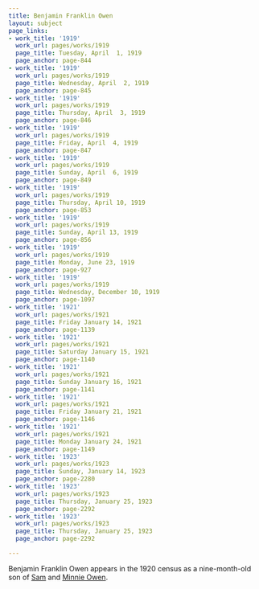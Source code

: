 ```yaml
---
title: Benjamin Franklin Owen
layout: subject
page_links:
- work_title: '1919'
  work_url: pages/works/1919
  page_title: Tuesday, April  1, 1919
  page_anchor: page-844
- work_title: '1919'
  work_url: pages/works/1919
  page_title: Wednesday, April  2, 1919
  page_anchor: page-845
- work_title: '1919'
  work_url: pages/works/1919
  page_title: Thursday, April  3, 1919
  page_anchor: page-846
- work_title: '1919'
  work_url: pages/works/1919
  page_title: Friday, April  4, 1919
  page_anchor: page-847
- work_title: '1919'
  work_url: pages/works/1919
  page_title: Sunday, April  6, 1919
  page_anchor: page-849
- work_title: '1919'
  work_url: pages/works/1919
  page_title: Thursday, April 10, 1919
  page_anchor: page-853
- work_title: '1919'
  work_url: pages/works/1919
  page_title: Sunday, April 13, 1919
  page_anchor: page-856
- work_title: '1919'
  work_url: pages/works/1919
  page_title: Monday, June 23, 1919
  page_anchor: page-927
- work_title: '1919'
  work_url: pages/works/1919
  page_title: Wednesday, December 10, 1919
  page_anchor: page-1097
- work_title: '1921'
  work_url: pages/works/1921
  page_title: Friday January 14, 1921
  page_anchor: page-1139
- work_title: '1921'
  work_url: pages/works/1921
  page_title: Saturday January 15, 1921
  page_anchor: page-1140
- work_title: '1921'
  work_url: pages/works/1921
  page_title: Sunday January 16, 1921
  page_anchor: page-1141
- work_title: '1921'
  work_url: pages/works/1921
  page_title: Friday January 21, 1921
  page_anchor: page-1146
- work_title: '1921'
  work_url: pages/works/1921
  page_title: Monday January 24, 1921
  page_anchor: page-1149
- work_title: '1923'
  work_url: pages/works/1923
  page_title: Sunday, January 14, 1923
  page_anchor: page-2280
- work_title: '1923'
  work_url: pages/works/1923
  page_title: Thursday, January 25, 1923
  page_anchor: page-2292
- work_title: '1923'
  work_url: pages/works/1923
  page_title: Thursday, January 25, 1923
  page_anchor: page-2292

---
```

<p>Benjamin Franklin Owen appears in the 1920 census as a nine-month-old son of <a href='../subjects/188' title='Sam Owen'>Sam</a> and <a href='../subjects/349' title='Minnie Owen'>Minnie Owen</a>.</p>